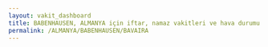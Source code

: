 ```yaml
---
layout: vakit_dashboard
title: BABENHAUSEN, ALMANYA için iftar, namaz vakitleri ve hava durumu - ilçe/eyalet seç
permalink: /ALMANYA/BABENHAUSEN/BAVAIRA
---
```


<script type="text/javascript">
  var GLOBAL_COUNTRY = 'ALMANYA';
  var GLOBAL_CITY = 'BABENHAUSEN';
  var GLOBAL_STATE = 'BAVAIRA';
  var lat = 72;
  var lon = 21;
</script>
